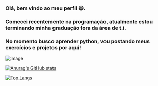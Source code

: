 ### Olá, bem vindo ao meu perfil 😄.
### Comecei recentemente na programação, atualmente estou terminando minha graduação fora da área de t.i.
### No momento busco aprender python, vou postando meus exercícios e projetos por aqui!
![image](https://img.shields.io/badge/Python-FFD43B?style=for-the-badge&logo=python&logoColor=blue)

[![Anurag's GitHub stats](https://github-readme-stats.vercel.app/api?username=Michelzinn&theme=dark)](https://github.com/anuraghazra/github-readme-stats)


[![Top Langs](https://github-readme-stats.vercel.app/api/top-langs/?username=Michelzinn&theme=dark)](https://github.com/anuraghazra/github-readme-stats)

<!--
**Michelzinn/Michelzinn** is a ✨ _special_ ✨ repository because its `README.md` (this file) appears on your GitHub profile.

Here are some ideas to get you started:

- 🔭 I’m currently working on ...
- 🌱 I’m currently learning ...
- 👯 I’m looking to collaborate on ...
- 🤔 I’m looking for help with ...
- 💬 Ask me about ...
- 📫 How to reach me: ...
- 😄 Pronouns: ...
- ⚡ Fun fact: ...
-->
